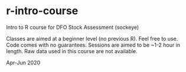 # r-intro-course
Intro to R course for DFO Stock Assessment (sockeye)

Classes are aimed at a beginner level (no previous R). Feel free to use. 
Code comes with no guarantees.
Sessions are aimed to be ~1-2 hour in length. 
Raw data used in this course are not available. 

Apr-Jun 2020
